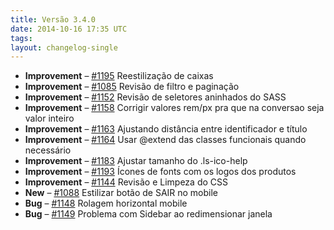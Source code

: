 ```yaml
---
title: Versão 3.4.0
date: 2014-10-16 17:35 UTC
tags:
layout: changelog-single
---
```


<ul class="ls-no-list-style ls-no-margin-left">
  <li>
    <strong class="ls-tag-success">Improvement</strong>
    – <a href="https://github.com/locaweb/locawebstyle/issues/1195" class="commit-url">#1195</a> Reestilização de caixas
  </li>
  <li>
    <strong class="ls-tag-success">Improvement</strong>
    – <a href="https://github.com/locaweb/locawebstyle/issues/1085" class="commit-url">#1085</a> Revisão de filtro e paginação
  </li>
  <li>
    <strong class="ls-tag-success">Improvement</strong>
    – <a href="https://github.com/locaweb/locawebstyle/issues/1152" class="commit-url">#1152</a> Revisão de seletores aninhados do SASS
  </li>
  <li>
    <strong class="ls-tag-success">Improvement</strong>
    – <a href="https://github.com/locaweb/locawebstyle/issues/1158" class="commit-url">#1158</a> Corrigir valores rem/px pra que na conversao seja valor inteiro
  </li>
  <li>
    <strong class="ls-tag-success">Improvement</strong>
    – <a href="https://github.com/locaweb/locawebstyle/issues/1163" class="commit-url">#1163</a> Ajustando distância entre identificador e título
  </li>
  <li>
    <strong class="ls-tag-success">Improvement</strong>
    – <a href="https://github.com/locaweb/locawebstyle/issues/1164" class="commit-url">#1164</a> Usar @extend das classes funcionais quando necessário
  </li>
  <li>
    <strong class="ls-tag-success">Improvement</strong>
    – <a href="https://github.com/locaweb/locawebstyle/issues/1183" class="commit-url">#1183</a> Ajustar tamanho do .ls-ico-help
  </li>
  <li>
    <strong class="ls-tag-success">Improvement</strong>
    – <a href="https://github.com/locaweb/locawebstyle/issues/1193" class="commit-url">#1193</a> Ícones de fonts com os logos dos produtos
  </li>
  <li>
    <strong class="ls-tag-success">Improvement</strong>
    – <a href="https://github.com/locaweb/locawebstyle/issues/1144" class="commit-url">#1144</a> Revisão e Limpeza do CSS
  </li>
  <li>
    <strong class="ls-tag-success">New</strong>
    – <a href="https://github.com/locaweb/locawebstyle/issues/1088" class="commit-url">#1088</a> Estilizar botão de SAIR no mobile
  </li>
  <li>
    <strong class="ls-tag-success">Bug</strong>
    – <a href="https://github.com/locaweb/locawebstyle/issues/1148" class="commit-url">#1148</a> Rolagem horizontal mobile
  </li>
  <li>
    <strong class="ls-tag-success">Bug</strong>
    – <a href="https://github.com/locaweb/locawebstyle/issues/1149" class="commit-url">#1149</a> Problema com Sidebar ao redimensionar janela
  </li>
</ul>
